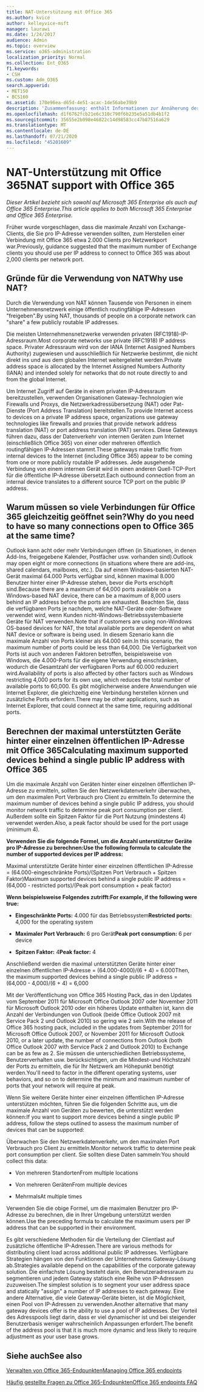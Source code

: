 ```yaml
---
title: NAT-Unterstützung mit Office 365
ms.author: kvice
author: kelleyvice-msft
manager: laurawi
ms.date: 1/24/2017
audience: Admin
ms.topic: overview
ms.service: o365-administration
localization_priority: Normal
ms.collection: Ent_O365
f1.keywords:
- CSH
ms.custom: Adm_O365
search.appverid:
- MET150
- BCS160
ms.assetid: 170e96ea-d65d-4e51-acac-1de56abe39b9
description: 'Zusammenfassung: enthält Informationen zur Annäherung der richtigen Anzahl von Clients, die Sie pro IP-Adresse in Ihrer Organisation verwenden können, indem Sie die Netzwerkadressübersetzung (Network Address Translation, NAT) verwenden.'
ms.openlocfilehash: d1f6762fcb21e6c310c790f6b235e5a51db4b1f2
ms.sourcegitcommit: 35655e2b098e46822c14d98583cc47b87516a629
ms.translationtype: MT
ms.contentlocale: de-DE
ms.lasthandoff: 07/21/2020
ms.locfileid: "45201609"
---
```

# <a name="nat-support-with-office-365"></a><span data-ttu-id="88053-103">NAT-Unterstützung mit Office 365</span><span class="sxs-lookup"><span data-stu-id="88053-103">NAT support with Office 365</span></span>

<span data-ttu-id="88053-104">*Dieser Artikel bezieht sich sowohl auf Microsoft 365 Enterprise als auch auf Office 365 Enterprise.*</span><span class="sxs-lookup"><span data-stu-id="88053-104">*This article applies to both Microsoft 365 Enterprise and Office 365 Enterprise.*</span></span>

<span data-ttu-id="88053-105">Früher wurde vorgeschlagen, dass die maximale Anzahl von Exchange-Clients, die Sie pro IP-Adresse verwenden sollten, zum Herstellen einer Verbindung mit Office 365 etwa 2.000 Clients pro Netzwerkport war.</span><span class="sxs-lookup"><span data-stu-id="88053-105">Previously, guidance suggested that the maximum number of Exchange clients you should use per IP address to connect to Office 365 was about 2,000 clients per network port.</span></span>
  
## <a name="why-use-nat"></a><span data-ttu-id="88053-106">Gründe für die Verwendung von NAT</span><span class="sxs-lookup"><span data-stu-id="88053-106">Why use NAT?</span></span>

<span data-ttu-id="88053-107">Durch die Verwendung von NAT können Tausende von Personen in einem Unternehmensnetzwerk einige öffentlich routingfähige IP-Adressen "freigeben".</span><span class="sxs-lookup"><span data-stu-id="88053-107">By using NAT, thousands of people on a corporate network can "share" a few publicly routable IP addresses.</span></span>
  
<span data-ttu-id="88053-108">Die meisten Unternehmensnetzwerke verwenden privaten (RFC1918)-IP-Adressraum.</span><span class="sxs-lookup"><span data-stu-id="88053-108">Most corporate networks use private (RFC1918) IP address space.</span></span> <span data-ttu-id="88053-109">Privater Adressraum wird von der IANA (Internet Assigned Numbers Authority) zugewiesen und ausschließlich für Netzwerke bestimmt, die nicht direkt ins und aus dem globalen Internet weitergeleitet werden.</span><span class="sxs-lookup"><span data-stu-id="88053-109">Private address space is allocated by the Internet Assigned Numbers Authority (IANA) and intended solely for networks that do not route directly to and from the global Internet.</span></span>
  
<span data-ttu-id="88053-110">Um Internet Zugriff auf Geräte in einem privaten IP-Adressraum bereitzustellen, verwenden Organisationen Gateway-Technologien wie Firewalls und Proxys, die Netzwerkadressübersetzung (NAT) oder Pat-Dienste (Port Address Translation) bereitstellen.</span><span class="sxs-lookup"><span data-stu-id="88053-110">To provide Internet access to devices on a private IP address space, organizations use gateway technologies like firewalls and proxies that provide network address translation (NAT) or port address translation (PAT) services.</span></span> <span data-ttu-id="88053-111">Diese Gateways führen dazu, dass der Datenverkehr von internen Geräten zum Internet (einschließlich Office 365) von einer oder mehreren öffentlich routingfähigen IP-Adressen stammt.</span><span class="sxs-lookup"><span data-stu-id="88053-111">These gateways make traffic from internal devices to the Internet (including Office 365) appear to be coming from one or more publicly routable IP addresses.</span></span> <span data-ttu-id="88053-112">Jede ausgehende Verbindung von einem internen Gerät wird in einen anderen Quell-TCP-Port für die öffentliche IP-Adresse übersetzt.</span><span class="sxs-lookup"><span data-stu-id="88053-112">Each outbound connection from an internal device translates to a different source TCP port on the public IP address.</span></span> 
  
## <a name="why-do-you-need-to-have-so-many-connections-open-to-office-365-at-the-same-time"></a><span data-ttu-id="88053-113">Warum müssen so viele Verbindungen für Office 365 gleichzeitig geöffnet sein?</span><span class="sxs-lookup"><span data-stu-id="88053-113">Why do you need to have so many connections open to Office 365 at the same time?</span></span>

<span data-ttu-id="88053-114">Outlook kann acht oder mehr Verbindungen öffnen (in Situationen, in denen Add-Ins, freigegebene Kalender, Postfächer usw. vorhanden sind).</span><span class="sxs-lookup"><span data-stu-id="88053-114">Outlook may open eight or more connections (in situations where there are add-ins, shared calendars, mailboxes, etc.).</span></span> <span data-ttu-id="88053-115">Da auf einem Windows-basierten NAT-Gerät maximal 64.000 Ports verfügbar sind, können maximal 8.000 Benutzer hinter einer IP-Adresse stehen, bevor die Ports erschöpft sind.</span><span class="sxs-lookup"><span data-stu-id="88053-115">Because there are a maximum of 64,000 ports available on a Windows-based NAT device, there can be a maximum of 8,000 users behind an IP address before the ports are exhausted.</span></span> <span data-ttu-id="88053-116">Beachten Sie, dass die verfügbaren Ports je nachdem, welche NAT-Geräte oder-Software verwendet wird, wenn Kunden nicht-Windows-Betriebssystembasierte Geräte für NAT verwenden.</span><span class="sxs-lookup"><span data-stu-id="88053-116">Note that if customers are using non-Windows OS-based devices for NAT, the total available ports are dependent on what NAT device or software is being used.</span></span> <span data-ttu-id="88053-117">In diesem Szenario kann die maximale Anzahl von Ports kleiner als 64.000 sein.</span><span class="sxs-lookup"><span data-stu-id="88053-117">In this scenario, the maximum number of ports could be less than 64,000.</span></span> <span data-ttu-id="88053-118">Die Verfügbarkeit von Ports ist auch von anderen Faktoren betroffen, beispielsweise von Windows, die 4.000-Ports für die eigene Verwendung einschränken, wodurch die Gesamtzahl der verfügbaren Ports auf 60.000 reduziert wird.</span><span class="sxs-lookup"><span data-stu-id="88053-118">Availability of ports is also affected by other factors such as Windows restricting 4,000 ports for its own use, which reduces the total number of available ports to 60,000.</span></span> <span data-ttu-id="88053-119">Es gibt möglicherweise andere Anwendungen wie Internet Explorer, die gleichzeitig eine Verbindung herstellen können und zusätzliche Ports erfordern.</span><span class="sxs-lookup"><span data-stu-id="88053-119">There may be other applications, such as Internet Explorer, that could connect at the same time, requiring additional ports.</span></span>
  
## <a name="calculating-maximum-supported-devices-behind-a-single-public-ip-address-with-office-365"></a><span data-ttu-id="88053-120">Berechnen der maximal unterstützten Geräte hinter einer einzelnen öffentlichen IP-Adresse mit Office 365</span><span class="sxs-lookup"><span data-stu-id="88053-120">Calculating maximum supported devices behind a single public IP address with Office 365</span></span>

<span data-ttu-id="88053-121">Um die maximale Anzahl von Geräten hinter einer einzelnen öffentlichen IP-Adresse zu ermitteln, sollten Sie den Netzwerkdatenverkehr überwachen, um den maximalen Port Verbrauch pro Client zu ermitteln.</span><span class="sxs-lookup"><span data-stu-id="88053-121">To determine the maximum number of devices behind a single public IP address, you should monitor network traffic to determine peak port consumption per client.</span></span> <span data-ttu-id="88053-122">Außerdem sollte ein Spitzen Faktor für die Port Nutzung (mindestens 4) verwendet werden.</span><span class="sxs-lookup"><span data-stu-id="88053-122">Also, a peak factor should be used for the port usage (minimum 4).</span></span> 
  
 <span data-ttu-id="88053-123">**Verwenden Sie die folgende Formel, um die Anzahl unterstützter Geräte pro IP-Adresse zu berechnen:**</span><span class="sxs-lookup"><span data-stu-id="88053-123">**Use the following formula to calculate the number of supported devices per IP address:**</span></span>
  
<span data-ttu-id="88053-124">Maximal unterstützte Geräte hinter einer einzelnen öffentlichen IP-Adresse = (64.000-eingeschränkte Ports)/(Spitzen Port Verbrauch + Spitzen Faktor)</span><span class="sxs-lookup"><span data-stu-id="88053-124">Maximum supported devices behind a single public IP address = (64,000 - restricted ports)/(Peak port consumption + peak factor)</span></span>
  
 <span data-ttu-id="88053-125">**Wenn beispielsweise Folgendes zutrifft:**</span><span class="sxs-lookup"><span data-stu-id="88053-125">**For example, if the following were true:**</span></span>
  
- <span data-ttu-id="88053-126">**Eingeschränkte Ports:** 4.000 für das Betriebssystem</span><span class="sxs-lookup"><span data-stu-id="88053-126">**Restricted ports:** 4,000 for the operating system</span></span>

- <span data-ttu-id="88053-127">**Maximaler Port Verbrauch:** 6 pro Gerät</span><span class="sxs-lookup"><span data-stu-id="88053-127">**Peak port consumption:** 6 per device</span></span>

- <span data-ttu-id="88053-128">**Spitzen Faktor:** 4</span><span class="sxs-lookup"><span data-stu-id="88053-128">**Peak factor:** 4</span></span>

<span data-ttu-id="88053-129">Anschließend werden die maximal unterstützten Geräte hinter einer einzelnen öffentlichen IP-Adresse = (64.000-4000)/(6 + 4) = 6.000</span><span class="sxs-lookup"><span data-stu-id="88053-129">Then, the maximum supported devices behind a single public IP address = (64,000 - 4,000)/(6 + 4) = 6,000</span></span>
  
<span data-ttu-id="88053-130">Mit der Veröffentlichung von Office 365 Hosting Pack, das in den Updates vom September 2011 für Microsoft Office Outlook 2007 oder November 2011 für Microsoft Outlook 2010 oder ein höheres Update enthalten ist, kann die Anzahl der Verbindungen von Outlook (beide Office Outlook 2007 mit Service Pack 2 und Outlook 2010) so gering wie 2 sein.</span><span class="sxs-lookup"><span data-stu-id="88053-130">With the release of Office 365 hosting pack, included in the updates from September 2011 for Microsoft Office Outlook 2007, or November 2011 for Microsoft Outlook 2010, or a later update, the number of connections from Outlook (both Office Outlook 2007 with Service Pack 2 and Outlook 2010) to Exchange can be as few as 2.</span></span> <span data-ttu-id="88053-131">Sie müssen die unterschiedlichen Betriebssysteme, Benutzerverhalten usw. berücksichtigen, um die Mindest-und Höchstzahl der Ports zu ermitteln, die für Ihr Netzwerk am Höhepunkt benötigt werden.</span><span class="sxs-lookup"><span data-stu-id="88053-131">You'll need to factor in the different operating systems, user behaviors, and so on to determine the minimum and maximum number of ports that your network will require at peak.</span></span>
  
<span data-ttu-id="88053-132">Wenn Sie weitere Geräte hinter einer einzelnen öffentlichen IP-Adresse unterstützen möchten, führen Sie die folgenden Schritte aus, um die maximale Anzahl von Geräten zu bewerten, die unterstützt werden können:</span><span class="sxs-lookup"><span data-stu-id="88053-132">If you want to support more devices behind a single public IP address, follow the steps outlined to assess the maximum number of devices that can be supported:</span></span>
  
<span data-ttu-id="88053-133">Überwachen Sie den Netzwerkdatenverkehr, um den maximalen Port Verbrauch pro Client zu ermitteln.</span><span class="sxs-lookup"><span data-stu-id="88053-133">Monitor network traffic to determine peak port consumption per client.</span></span> <span data-ttu-id="88053-134">Sie sollten diese Daten sammeln:</span><span class="sxs-lookup"><span data-stu-id="88053-134">You should collect this data:</span></span>
  
- <span data-ttu-id="88053-135">Von mehreren Standorten</span><span class="sxs-lookup"><span data-stu-id="88053-135">From multiple locations</span></span>
    
- <span data-ttu-id="88053-136">Von mehreren Geräten</span><span class="sxs-lookup"><span data-stu-id="88053-136">From multiple devices</span></span>
    
- <span data-ttu-id="88053-137">Mehrmals</span><span class="sxs-lookup"><span data-stu-id="88053-137">At multiple times</span></span>
    
<span data-ttu-id="88053-138">Verwenden Sie die obige Formel, um die maximalen Benutzer pro IP-Adresse zu berechnen, die in Ihrer Umgebung unterstützt werden können.</span><span class="sxs-lookup"><span data-stu-id="88053-138">Use the preceding formula to calculate the maximum users per IP address that can be supported in their environment.</span></span>
  
<span data-ttu-id="88053-139">Es gibt verschiedene Methoden für die Verteilung der Clientlast auf zusätzliche öffentliche IP-Adressen.</span><span class="sxs-lookup"><span data-stu-id="88053-139">There are various methods for distributing client load across additional public IP addresses.</span></span> <span data-ttu-id="88053-140">Verfügbare Strategien hängen von den Funktionen der Unternehmens Gateway-Lösung ab.</span><span class="sxs-lookup"><span data-stu-id="88053-140">Strategies available depend on the capabilities of the corporate gateway solution.</span></span> <span data-ttu-id="88053-141">Die einfachste Lösung besteht darin, den Benutzeradressraum zu segmentieren und jedem Gateway statisch eine Reihe von IP-Adressen zuzuweisen.</span><span class="sxs-lookup"><span data-stu-id="88053-141">The simplest solution is to segment your user address space and statically "assign" a number of IP addresses to each gateway.</span></span> <span data-ttu-id="88053-142">Eine andere Alternative, die viele Gateway-Geräte bieten, ist die Möglichkeit, einen Pool von IP-Adressen zu verwenden.</span><span class="sxs-lookup"><span data-stu-id="88053-142">Another alternative that many gateway devices offer is the ability to use a pool of IP addresses.</span></span> <span data-ttu-id="88053-143">Der Vorteil des Adresspools liegt darin, dass er viel dynamischer ist und bei steigender Benutzerbasis weniger wahrscheinlich Anpassungen erfordert.</span><span class="sxs-lookup"><span data-stu-id="88053-143">The benefit of the address pool is that it is much more dynamic and less likely to require adjustment as your user base grows.</span></span>
  
## <a name="see-also"></a><span data-ttu-id="88053-144">Siehe auch</span><span class="sxs-lookup"><span data-stu-id="88053-144">See also</span></span>

[<span data-ttu-id="88053-145">Verwalten von Office 365-Endpunkten</span><span class="sxs-lookup"><span data-stu-id="88053-145">Managing Office 365 endpoints</span></span>](https://support.office.com/article/99cab9d4-ef59-4207-9f2b-3728eb46bf9a)
  
[<span data-ttu-id="88053-146">Häufig gestellte Fragen zu Office 365-Endpunkten</span><span class="sxs-lookup"><span data-stu-id="88053-146">Office 365 endpoints FAQ</span></span>](https://support.office.com/article/d4088321-1c89-4b96-9c99-54c75cae2e6d)
